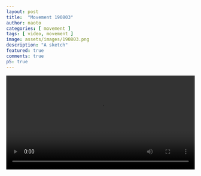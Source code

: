 ```yaml
---
layout: post
title:  "Movement 190803"
author: naoto
categories: [ movement ]
tags: [ video, movement ]
image: assets/images/190803.png
description: "A sketch"
featured: true
comments: true
p5: true
---
```


<video src="{{ site.baseurl }}/assets/images/190803.webm" controls width="100%" height="auto">
</video>
